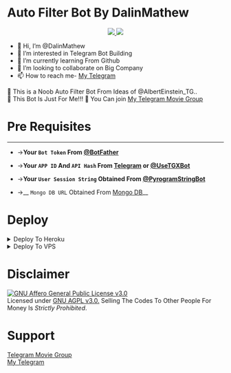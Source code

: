 # Auto Filter Bot By DalinMathew

<p align="center">
  <a href="https://github.com/DalinMathew/AutoFilterBot">
    <img src="https://img.shields.io/github/stars/DalinMathew/AutoFilterBot?style=social">

  </a>
  
  <a href="https://github.com/DalinMathew/AutoFilterBot">
    <img src="https://img.shields.io/github/forks/DalinMathew/AutoFilterBot?label=Fork&style=social">

  </a>  
</p>

- 👋 Hi, I’m @DalinMathew
- 👀 I’m interested in Telegram Bot Building
- 🌱 I’m currently learning From Github
- 💞️ I’m looking to collaborate on Big Company
- 📫 How to reach me- [My Telegram](https://t.me/null_fallaci)

🍒 This is a Noob Auto Filter Bot From Ideas of @AlbertEinstein_TG..<br>
🍒 This Bot Is Just For Me!!!
🍒 You Can join [My Telegram Movie Group](https://t.me/jointhisdiscussion)


# Pre Requisites 
------------------
* ->__Your `Bot Token` From [@BotFather](http://www.telegram.dog/BotFather)__

* ->__Your `APP ID` And `API Hash` From [Telegram](http://www.my.telegram.org) or [@UseTGXBot](http://www.telegram.dog/UseTGXBot)__

* ->__Your `User Session String` Obtained From [@PyrogramStringBot](http://www.telegram.dog/PyrogramStringBot)__

* ->__ `Mongo DB URL` Obtained From [Mongo DB](http://www.mongodb.com)__


# Deploy

<details><Summary>Deploy To Heroku</summary>
<p>
<br>
<a href="https://heroku.com/deploy?template=https://github.com/Rippo123/AutoFilterBot/tree/main">
  <img src="https://www.herokucdn.com/deploy/button.svg" alt="Deploy">
</a>
</p>
</details>


<details><summary>Deploy To VPS</summary>
<p>
<pre>
git clone https://github.com/DalinMathew/AutoFilterBot/tree/blob/main
cd AutoFilterBot
pip3 install -r requirements.txt
# Change The Vars Of bot/__init__.py File Accordingly
python3 -m bot
</pre>
</p>
</details>


# Disclaimer
[![GNU Affero General Public License v3.0](https://www.gnu.org/graphics/agplv3-155x51.png)](https://www.gnu.org/licenses/agpl-3.0.en.html#header)    
Licensed under [GNU AGPL v3.0.](https://github.com/DalinMathew/AutoFilterBot/blob/main/LICENSE)
Selling The Codes To Other People For Money Is *Strictly Prohibited*.


# Support
[Telegram Movie Group](https://t.me/jointhisdiscussion) <br>
[My Telegram](https://t.me/null_fallaci)
